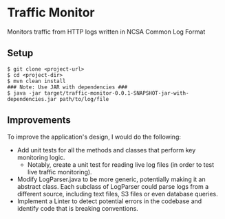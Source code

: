 # Traffic Monitor

Monitors traffic from HTTP logs written in NCSA Common Log Format

## Setup
```
$ git clone <project-url>
$ cd <project-dir>
$ mvn clean install
### Note: Use JAR with dependencies ###
$ java -jar target/traffic-monitor-0.0.1-SNAPSHOT-jar-with-dependencies.jar path/to/log/file
```

## Improvements
To improve the application's design, I would do the following:
- Add unit tests for all the methods and classes that perform key monitoring logic.
  - Notably, create a unit test for reading live log files (in order to test live traffic monitoring).
- Modify LogParser.java to be more generic, potentially making it an abstract class. Each subclass of LogParser could parse logs from a different source, including text files, S3 files or even database queries.
- Implement a Linter to detect potential errors in the codebase and identify code that is breaking conventions.
